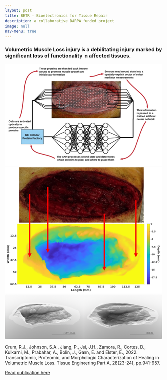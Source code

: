 ```yaml
---
layout: post
title: BETR - Bioelectronics for Tissue Repair
description: a collaborative DARPA funded project
image: null
nav-menu: true
---
```

<h3>Volumetric Muscle Loss injury is a debilitating injury marked by significant loss of functionality in affected tissues.</h3>

<span class="image main"><img src="assets/images/Smart Bandage Schematic.jpeg" alt="" /></span>
<span class="image main"><img src="assets/images/WoundInstantiation.jpg" alt="" /></span>
<span class="image main"><img src="assets/images/Natural_Ideal.png" alt="" /></span>

Crum, R.J., Johnson, S.A., Jiang, P., Jui, J.H., Zamora, R., Cortes, D., Kulkarni, M., Prabahar, A., 
Bolin, J., Gann, E. and Elster, E., 2022. Transcriptomic, Proteomic, and Morphologic 
Characterization of Healing in Volumetric Muscle Loss. Tissue Engineering Part A, 28(23-24), 
pp.941-957.

<a href="https://pubmed.ncbi.nlm.nih.gov/36039923/">Read publication here</a>
